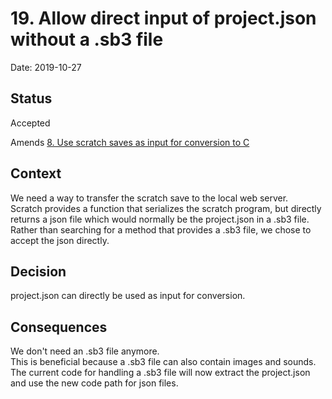 # 19. Allow direct input of project.json without a .sb3 file

Date: 2019-10-27

## Status

Accepted

Amends [8. Use scratch saves as input for conversion to C](0008-use-scratch-saves-as-input-for-conversion-to-c.md)

## Context

We need a way to transfer the scratch save to the local web server.  
Scratch provides a function that serializes the scratch program, but directly returns a json file which would normally be the project.json in a .sb3 file.  
Rather than searching for a method that provides a .sb3 file, we chose to accept the json directly.  

## Decision

project.json can directly be used as input for conversion.

## Consequences

We don't need an .sb3 file anymore.  
This is beneficial because a .sb3 file can also contain images and sounds.  
The current code for handling a .sb3 file will now extract the project.json and use the new code path for json files.
